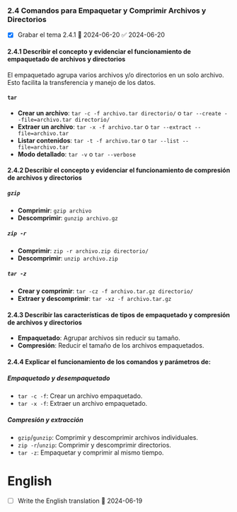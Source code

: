 ### 2.4 Comandos para Empaquetar y Comprimir Archivos y Directorios
- [x] Grabar el tema 2.4.1 📅 2024-06-20 ✅ 2024-06-20

#### 2.4.1 Describir el concepto y evidenciar el funcionamiento de empaquetado de archivos y directorios

El empaquetado agrupa varios archivos y/o directorios en un solo archivo. Esto facilita la transferencia y manejo de los datos.

#### `tar`

- **Crear un archivo**: `tar -c -f archivo.tar directorio/` o `tar --create --file=archivo.tar directorio/`
- **Extraer un archivo**: `tar -x -f archivo.tar` o `tar --extract --file=archivo.tar`
- **Listar contenidos**: `tar -t -f archivo.tar` o `tar --list --file=archivo.tar`
- **Modo detallado**: `tar -v` o `tar --verbose`

#### 2.4.2 Describir el concepto y evidenciar el funcionamiento de compresión de archivos y directorios

##### `gzip`

- **Comprimir**: `gzip archivo`
- **Descomprimir**: `gunzip archivo.gz`

##### `zip -r`

- **Comprimir**: `zip -r archivo.zip directorio/`
- **Descomprimir**: `unzip archivo.zip`

##### `tar -z`

- **Crear y comprimir**: `tar -cz -f archivo.tar.gz directorio/`
- **Extraer y descomprimir**: `tar -xz -f archivo.tar.gz`

#### 2.4.3 Describir las características de tipos de empaquetado y compresión de archivos y directorios

- **Empaquetado**: Agrupar archivos sin reducir su tamaño.
- **Compresión**: Reducir el tamaño de los archivos empaquetados.

#### 2.4.4 Explicar el funcionamiento de los comandos y parámetros de:

##### Empaquetado y desempaquetado

- `tar -c -f`: Crear un archivo empaquetado.
- `tar -x -f`: Extraer un archivo empaquetado.

##### Compresión y extracción

- `gzip`/`gunzip`: Comprimir y descomprimir archivos individuales.
- `zip -r`/`unzip`: Comprimir y descomprimir directorios.
- `tar -z`: Empaquetar y comprimir al mismo tiempo.

# English
- [ ] Write the English translation 🛫 2024-06-19 